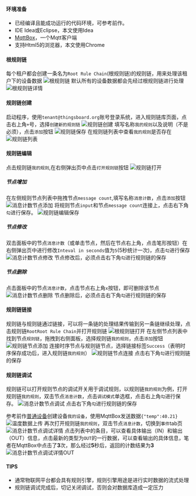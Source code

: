 #### 环境准备

- 已经编译且能成功运行的代码环境，可参考前作。
- IDE Idea或Eclipse，本文使用Idea
- [MqttBox](http://workswithweb.com/mqttbox.html)，一个Mqtt客户端
- 支持Html5的浏览器，本文使用Chrome

#### 根规则链

每个租户都会创建一条名为`Root Rule Chain`(根规则链)的规则链，用来处理该租户下的设备数据
![根规则链](../image/根规则链.png)
默认所有的设备数据都会先经过根规则链进行处理
![根规则链详情](../image/根规则链详情.png)

#### 规则链创建

启动程序，使用`tenant@thingsboard.org`账号登录系统，进入规则链库页面，点击右上角`+`号，选择`创建新的规则链`
![规则链创建](../image/规则链创建.png)
填写名称`我的规则`以及说明（不是必须），点击`添加`按钮
![规则链保存](../image/规则链保存.png)
在规则链列表中查看`我的规则`是否存在
![规则链列表](../image/规则链列表.png)

#### 规则链编辑
点击规则链`我的规则`,在右侧弹出页中点击`打开规则链`按钮
![规则链打开](../image/规则链打开.png)
##### 节点增加
在左侧规则节点列表中拖拽节点`message count`,填写名称`消息计数`，点击`添加`按钮
![消息计数节点添加](../image/消息计数节点添加.png)
将规则节点`input`和节点`message count`连接上，点击右下角`勾`进行保存。
![规则链编辑保存](../image/规则链编辑保存.png)

##### 节点修改

双击面板中的节点`消息计数`（或单击节点，然后在节点右上角，点击笔形按钮）在右侧弹出页中进行修改`Inteval in seconds`值为`5`(5秒统计一次)，点击`勾`进行保存
![消息计数节点修改](../image/消息计数节点修改.png)
节点修改后，必须点击右下角`勾`进行规则链的保存

##### 节点删除

点击面板中的节点`消息计数`，点击节点右上角`x`按钮，即可删除该节点
![消息计数节点删除](../image/消息计数节点删除.png)
节点删除后，必须点击右下角`勾`进行规则链的保存

#### 规则链链接

规则链与规则链通过链接，可以将一条链的处理结果传输到另一条链继续处理，点击规则链`RootRoot Rule Chain`并打开规则链
![根规则链打开](../image/根规则链打开.png)
在左侧节点列表中找到节点`规则链`，拖拽到右侧面板，选择规则链`我的规则`，点击`添加`按钮
![规则链节点添加](../image/规则链节点添加.png)
连接时序节点与规则链节点，选择链接标签`Success`（表明时序保存成功后，进入规则链`我的规则`）
![规则链节点连接](../image/规则链节点连接.png)
点击右下角`勾`进行规则链的保存

#### 规则链调试
规则链可以打开规则节点的调试开关用于调试规则，以规则链`我的规则`为例，打开规则链`我的规则`，双击节点`消息计数`，点击`调试模式`单选框，点击右上角`勾`进行保存。
![消息计数节点调试](../image/消息计数节点调试.png)
点击右下角`勾`进行规则链的保存

参考前作[普通设备](普通设备.md)创建设备`我的设备`，使用MqttBox发送数据`{"temp":40.21}`
![温度数据上传](../image/温度数据上传.png)
再次打开规则链`我的规则`，双击节点`消息计数`，切换到`事件`tab页
![消息计数节点调试详情](../image/消息计数节点调试详情.png)
点击列表中的条目，可以查看具体输出（IN）和输出（OUT）信息，点击最新的类型为`OUT`的一行数据，可以查看输出的具体信息，笔者在MqttBox中点击了**3**次，那么经过**5**秒后，返回的计数结果为**3**
![消息计数节点调试详情OUT](../image/消息计数节点调试详情OUT.png)


#### TIPS
- 通常物联网平台都会具有规则引擎，规则引擎用途是进行实时数据的流式处理
- 规则链调试完成后，切记关闭调试，否则会对数据库造成一定压力




